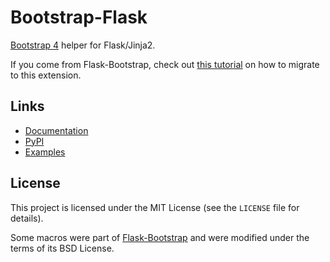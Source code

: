 # Bootstrap-Flask

[Bootstrap 4](https://getbootstrap.com) helper for Flask/Jinja2.

If you come from Flask-Bootstrap, check out [this tutorial](https://bootstrap-flask.readthedocs.io/en/stable/migrate.html) on how to migrate to this extension.

## Links

* [Documentation](https://bootstrap-flask.readthedocs.io)
* [PyPI](https://pypi.org/project/Bootstrap-Flask/)
* [Examples](https://github.com/greyli/bootstrap-flask/tree/master/examples)

## License

This project is licensed under the MIT License (see the
`LICENSE` file for details).

Some macros were part of [Flask-Bootstrap](https://github.com/mbr/flask-bootstrap) and were modified under the terms of its BSD License.
